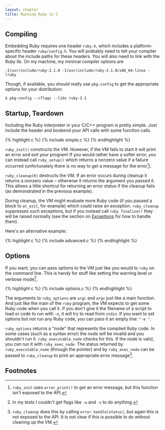 ```yaml
---
layout: chapter
title: Running Ruby in C
---
```


## Compiling ##

Embedding Ruby requires one header `ruby.h`, which includes a platform-specific
header `ruby/config.h`. You will probably need to tell your compiler about the
include paths for these headers. You will also need to link with the Ruby lib.
On my machine, my minimal compiler options are

    -I/usr/include/ruby-2.1.0 -I/usr/include/ruby-2.1.0/x86_64-linux -lruby

Though, if available, you should really use `pkg-config` to get the appropriate
options for your distribution:

    $ pkg-config --cflags --libs ruby-2.1

## Startup, Teardown ##

Including the Ruby interpreter in your C/C++ program is pretty simple. Just
include the header and bookend your API calls with some function calls.

{% highlight c %}
{% include simple.c %}
{% endhighlight %}

`ruby_init()` constructs the VM. However, if the VM fails to start it will
print an error and exit your program! If you would rather have a softer error,
you can instead call `ruby_setup()` which returns a nonzero value if a failure
occurred (unfortunately there is no way to get a message for the error[^err]).

`ruby_cleanup(0)` destructs the VM. If an error occurs during cleanup it returns
a nonzero value &ndash; otherwise it returns the argument you passed it. This
allows a little shortcut for returning an error status if the cleanup fails (as
demonstrated in the previous example).

During cleanup, the VM might evaluate more Ruby code (if you passed a block to
`at_exit`, for example) which could raise an exception. `ruby_cleanup`
suppresses such exceptions, but if you instead call `ruby_finalize()` they will
be raised normally (see the section on [Exceptions][exc] for how to handle
them).

[exc]: TODO

Here's an alternative example:

{% highlight c %}
{% include advanced.c %}
{% endhighlight %}

## Options ##

If you want, you can pass options to the VM just like you would to `ruby` on the
command line. This is handy for stuff like setting the warning level or verbose
mode[^opt].

{% highlight c %}
{% include options.c %}
{% endhighlight %}

The arguments to `ruby_options` are `argc` and `argv` just like a main function.
And just like the main of the `ruby` program, the VM expects to get some Ruby
code when you call it. If you don't give it the filename of a script to load or
code to run with `-e`, it will try to read from `stdin`. If you want to set
options but _not_ run any Ruby code, you can pass it an empty line: `"-e "`.

`ruby_options` returns a "node" that represents the compiled Ruby code. In some
cases (such as a syntax error) the node will be invalid and you shouldn't run
it. `ruby_executable_node` checks for this. If the node is valid, you can run it
with `ruby_exec_node`. The status returned by `ruby_executable_node` (through
the pointer) and by `ruby_exec_node` can be passed to `ruby_cleanup` to print an
appropriate error message[^hand].

## Footnotes ##

[^err]: `ruby_init` uses `error_print()` to get an error message, but this
        function isn't exposed to the API.

[^opt]: In my tests I couldn't get flags like `-w` and `-v` to do anything.

[^hand]: `ruby_cleanup` does this by calling `error_handle(status)`, but again
         this is not exposed to the API. It is not clear if this is possible to
		 do without cleaning up the VM.
